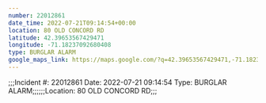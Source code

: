 ```yaml
---
number: 22012861
date_time: 2022-07-21T09:14:54+00:00
location: 80 OLD CONCORD RD
latitude: 42.39653567429471
longitude: -71.18237092680408
type: BURGLAR ALARM
google_maps_link: https://maps.google.com/?q=42.39653567429471,-71.18237092680408
---
```


;;;Incident #: 22012861  Date: 2022-07-21 09:14:54  Type: BURGLAR ALARM;;;;;;Location: 80 OLD CONCORD RD;;;
